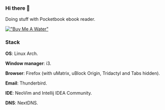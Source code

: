 ### Hi there 👋

Doing stuff with Pocketbook ebook reader.

[!["Buy Me A Water"](https://www.buymeacoffee.com/assets/img/custom_images/orange_img.png)](https://www.buymeacoffee.com/JuanJakobo)

### Stack

**OS**: Linux Arch.

**Window manager**: i3.

**Browser**: Firefox (with uMatrix, uBlock Origin, Tridactyl and Tabs hidden).

**Email**: Thunderbird.

**IDE**: NeoVim and Intellij IDEA Community.

**DNS**: NextDNS.
